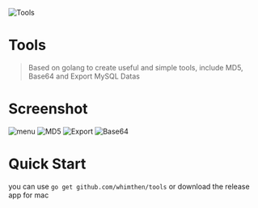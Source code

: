 ![Tools](https://github.com/whimthen/tools/blob/master/icon%402x.png)
# Tools
> Based on golang to create useful and simple tools, include MD5, Base64 and Export MySQL Datas
# Screenshot
![menu](https://s2.ax1x.com/2020/03/02/3RNzpn.png)
![MD5](https://s2.ax1x.com/2020/03/02/3RNvfs.png)
![Export](https://s2.ax1x.com/2020/03/02/3RUp60.png)
![Base64](https://s2.ax1x.com/2020/03/02/3RNjYj.png)

# Quick Start
you can use `go get github.com/whimthen/tools` or download the release app for mac
